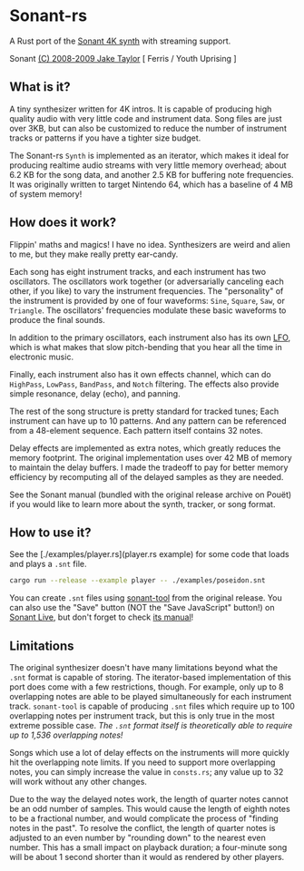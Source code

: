 # Sonant-rs

A Rust port of the [Sonant 4K synth](http://www.pouet.net/prod.php?which=53615) with streaming support.

Sonant [(C) 2008-2009 Jake Taylor](https://creativecommons.org/licenses/by-nc-sa/2.5/) [ Ferris / Youth Uprising ]

## What is it?

A tiny synthesizer written for 4K intros. It is capable of producing high quality audio with very little code and instrument data. Song files are just over 3KB, but can also be customized to reduce the number of instrument tracks or patterns if you have a tighter size budget.

The Sonant-rs `Synth` is implemented as an iterator, which makes it ideal for producing realtime audio streams with very little memory overhead; about 6.2 KB for the song data, and another 2.5 KB for buffering note frequencies. It was originally written to target Nintendo 64, which has a baseline of 4 MB of system memory!

## How does it work?

Flippin' maths and magics! I have no idea. Synthesizers are weird and alien to me, but they make really pretty ear-candy.

Each song has eight instrument tracks, and each instrument has two oscillators. The oscillators work together (or adversarially canceling each other, if you like) to vary the instrument frequencies. The "personality" of the instrument is provided by one of four waveforms: `Sine`, `Square`, `Saw`, or `Triangle`. The oscillators' frequencies modulate these basic waveforms to produce the final sounds.

In addition to the primary oscillators, each instrument also has its own [LFO](https://en.wikipedia.org/wiki/Low-frequency_oscillation), which is what makes that slow pitch-bending that you hear all the time in electronic music.

Finally, each instrument also has it own effects channel, which can do `HighPass`, `LowPass`, `BandPass`, and `Notch` filtering. The effects also provide simple resonance, delay (echo), and panning.

The rest of the song structure is pretty standard for tracked tunes; Each instrument can have up to 10 patterns. And any pattern can be referenced from a 48-element sequence. Each pattern itself contains 32 notes.

Delay effects are implemented as extra notes, which greatly reduces the memory footprint. The original implementation uses over 42 MB of memory to maintain the delay buffers. I made the tradeoff to pay for better memory efficiency by recomputing all of the delayed samples as they are needed.

See the Sonant manual (bundled with the original release archive on Pouët) if you would like to learn more about the synth, tracker, or song format.

## How to use it?

See the [./examples/player.rs](player.rs example) for some code that loads and plays a `.snt` file.

```bash
cargo run --release --example player -- ./examples/poseidon.snt
```

You can create `.snt` files using [sonant-tool](http://www.pouet.net/prod.php?which=53615) from the original release. You can also use the "Save" button (NOT the "Save JavaScript" button!) on [Sonant Live](http://sonantlive.bitsnbites.eu/tool/), but don't forget to check [its manual](http://sonantlive.bitsnbites.eu/)!

## Limitations

The original synthesizer doesn't have many limitations beyond what the `.snt` format is capable of storing. The iterator-based implementation of this port does come with a few restrictions, though. For example, only up to 8 overlapping notes are able to be played simultaneously for each instrument track. `sonant-tool` is capable of producing `.snt` files which require up to 100 overlapping notes per instrument track, but this is only true in the most extreme possible case. *The `.snt` format itself is theoretically able to require up to 1,536 overlapping notes!*

Songs which use a lot of delay effects on the instruments will more quickly hit the overlapping note limits. If you need to support more overlapping notes, you can simply increase the value in `consts.rs`; any value up to 32 will work without any other changes.

Due to the way the delayed notes work, the length of quarter notes cannot be an odd number of samples. This would cause the length of eighth notes to be a fractional number, and would complicate the process of "finding notes in the past". To resolve the conflict, the length of quarter notes is adjusted to an even number by "rounding down" to the nearest even number. This has a small impact on playback duration; a four-minute song will be about 1 second shorter than it would as rendered by other players.
